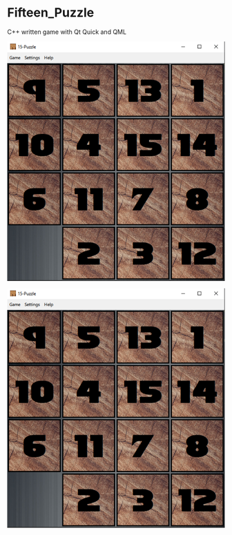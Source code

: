 # Fifteen_Puzzle

C++ written game with Qt Quick and QML

![alt text](https://github.com/Dimmak23/Fifteen_Puzzle/blob/v.7.0_Polishing/Fifteen_Puzzle/readme_pics/init_page.png?raw=true)

![plot](./Fifteen_Puzzle/readme_pics/init_page.png)